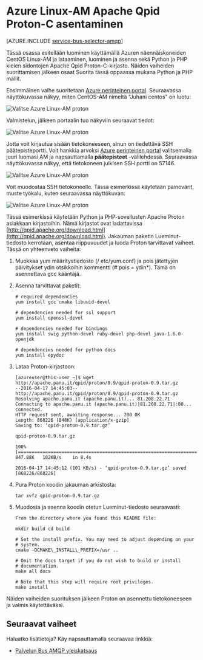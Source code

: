 <properties 
    pageTitle="Apache Qpid Proton-C asentamisesta Linux AM | Microsoft Azure"
    description="Käyttämällä Azuren näennäiskoneiden CentOS Linux-AM luomisesta ja luomista ja asenna Apache Qpid Proton-C-kirjasto."
    services="service-bus"
    documentationCenter="na"
    authors="sethmanheim"
    manager="timlt"
    editor="" /> 
<tags 
    ms.service="service-bus"
    ms.devlang="na"
    ms.topic="article"
    ms.tgt_pltfrm="na"
    ms.workload="na"
    ms.date="09/29/2016"
    ms.author="sethm" />

# <a name="install-apache-qpid-proton-c-on-an-azure-linux-vm"></a>Azure Linux-AM Apache Qpid Proton-C asentaminen

[AZURE.INCLUDE [service-bus-selector-amqp](../../includes/service-bus-selector-amqp.md)]

Tässä osassa esitellään luominen käyttämällä Azuren näennäiskoneiden CentOS Linux-AM ja lataaminen, luominen ja asenna sekä Python ja PHP kielen sidontojen Apache Qpid Proton-C-kirjasto. Näiden vaiheiden suorittamisen jälkeen osaat Suorita tässä oppaassa mukana Python ja PHP mallit.

Ensimmäinen vaihe suoritetaan [Azure perinteinen portal][]. Seuraavassa näyttökuvassa näkyy, miten CentOS-AM nimeltä "Juhani centos" on luotu:

![Valitse Azure Linux-AM proton][0]

Valmistelun, jälkeen portaalin tuo näkyviin seuraavat tiedot:

![Valitse Azure Linux-AM proton][1]

Jotta voit kirjautua sisään tietokoneeseen, sinun on tiedettävä SSH päätepisteportti. Voit hankkia arvoksi [Azure perinteinen portal][] valitsemalla juuri luomasi AM ja napsauttamalla **päätepisteet** -välilehdessä. Seuraavassa näyttökuvassa näkyy, että tietokoneen julkisen SSH portti on 57146.

![Valitse Azure Linux-AM proton][2]

Voit muodostaa SSH tietokoneelle. Tässä esimerkissä käytetään painovärit, muste työkalu, kuten seuraavassa näyttökuvan:

![Valitse Azure Linux-AM proton][3]

Tässä esimerkissä käytetään Python ja PHP-sovellusten Apache Proton asiakkaan kirjastoihin. Nämä kirjastot ovat ladattavissa [http://qpid.apache.org/download.html](http://qpid.apache.org/download.html). Jakauman paketin Lueminut-tiedosto kerrotaan, asentaa riippuvuudet ja luoda Proton tarvittavat vaiheet. Tässä on yhteenveto vaiheita:

1.  Muokkaa yum määritystiedosto (/ etc/yum.conf) ja pois jätettyjen päivitykset ydin otsikkoihin kommentti (\# pois = ydin\*). Tämä on asennettava gcc kääntäjä.

2.  Asenna tarvittavat paketit:

    ```
    # required dependencies 
    yum install gcc cmake libuuid-devel
    
    # dependencies needed for ssl support
    yum install openssl-devel
    
    # dependencies needed for bindings
    yum install swig python-devel ruby-devel php-devel java-1.6.0-openjdk
    
    # dependencies needed for python docs
    yum install epydoc
    ```

1.  Lataa Proton-kirjastoon:

    ```
    [azureuser@this-user ~]$ wget http://apache.panu.it/qpid/proton/0.9/qpid-proton-0.9.tar.gz
    --2016-04-17 14:45:03--  http://apache.panu.it/qpid/proton/0.9/qpid-proton-0.9.tar.gz
    Resolving apache.panu.it (apache.panu.it)... 81.208.22.71
    Connecting to apache.panu.it (apache.panu.it)|81.208.22.71|:80... connected.
    HTTP request sent, awaiting response... 200 OK
    Length: 868226 (848K) [application/x-gzip]
    Saving to: ‘qpid-proton-0.9.tar.gz’
    
    qpid-proton-0.9.tar.gz                               
    
    100%[====================================================================================================================>] 847.88K   102KB/s    in 8.4s    
    
    2016-04-17 14:45:12 (101 KB/s) - ‘qpid-proton-0.9.tar.gz’ saved [868226/868226]
    ```

1.  Pura Proton koodin jakauman arkistosta:

    ```
    tar xvfz qpid-proton-0.9.tar.gz
    ```

1.  Muodosta ja asenna koodin otetun Lueminut-tiedosto seuraavasti:

    ```
    From the directory where you found this README file:    
    
    mkdir build cd build
            
    # Set the install prefix. You may need to adjust depending on your      
    # system.       
    cmake -DCMAKE\_INSTALL\_PREFIX=/usr ..
            
    # Omit the docs target if you do not wish to build or install       
    # documentation.        
    make all docs
            
    # Note that this step will require root privileges.     
    make install
    ```

Näiden vaiheiden suorituksen jälkeen Proton on asennettu tietokoneeseen ja valmis käytettäväksi.

## <a name="next-steps"></a>Seuraavat vaiheet

Haluatko lisätietoja? Käy napsauttamalla seuraavaa linkkiä:

- [Palvelun Bus AMQP yleiskatsaus][]

[Palvelun Bus AMQP yleiskatsaus]: service-bus-amqp-overview.md
[0]: ./media/service-bus-amqp-apache/amqp-apache-1.png
[1]: ./media/service-bus-amqp-apache/amqp-apache-2.png
[2]: ./media/service-bus-amqp-apache/amqp-apache-3.png
[3]: ./media/service-bus-amqp-apache/amqp-apache-4.png

[Azure perinteinen portal]: http://manage.windowsazure.com



